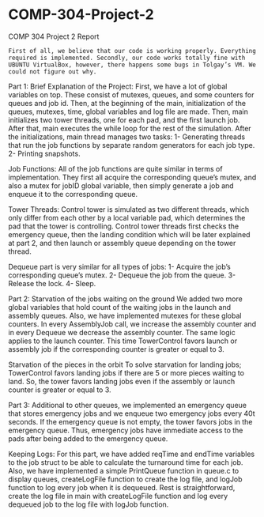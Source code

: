 # COMP-304-Project-2
COMP 304 Project 2 Report

	First of all, we believe that our code is working properly. Everything required is implemented. Secondly, our code works totally fine with UBUNTU VirtualBox, however, there happens some bugs in Tolgay’s VM. We could not figure out why. 

Part 1:
Brief Explanation of the Project:
	First, we have a lot of global variables on top. These consist of mutexes, queues, and some counters for queues and job id. Then, at the beginning of the main, initialization of the queues, mutexes, time, global variables and log file are made. Then, main initializes two tower threads, one for each pad, and the first launch job. After that, main executes the while loop for the rest of the simulation. 
After the initializations, main thread manages two tasks: 
	1- Generating threads that run the job functions by separate random generators for each job type.
	2- Printing snapshots.

Job Functions:
	All of the job functions are quite similar in terms of implementation. They first all acquire the corresponding queue’s mutex, and also a mutex for jobID global variable, then simply generate a job and enqueue it to the corresponding queue. 

Tower Threads:
	Control tower is simulated as two different threads, which only differ from each other by a local variable pad, which determines the pad that the tower is controlling. Control tower threads first checks the emergency queue, then the landing condition which will be later explained at part 2, and then launch or assembly queue depending on the tower thread. 

Dequeue part is very similar for all types of jobs: 
1- Acquire the job’s corresponding queue’s mutex.
2- Dequeue the job from the queue.
3- Release the lock.
4- Sleep. 

Part 2:
Starvation of the jobs waiting on the ground
	We added two more global variables that hold count of the waiting jobs in the launch and assembly queues. Also, we have implemented mutexes for these global counters.  In every AssemblyJob call, we increase the assembly counter and in every Dequeue we decrease the assembly counter. The same logic applies to the launch counter. This time TowerControl favors launch or assembly job if the corresponding counter is greater or equal to 3. 

Starvation of the pieces in the orbit
	To solve starvation for landing jobs; TowerControl favors landing jobs if there are 5 or more pieces waiting to land. So, the tower favors landing jobs even if the assembly or launch counter is greater or equal to 3.

Part 3:
	Additional to other queues, we implemented an emergency queue that stores emergency jobs and we enqueue two emergency jobs every 40t seconds. If the emergency queue is not empty, the tower favors jobs in the emergency queue. Thus, emergency jobs have immediate access to the pads after being added to the emergency queue.

Keeping Logs:
  For this part, we have added reqTime and endTime variables to the job struct to be able to calculate the turnaround time for each job. Also, we have implemented a simple PrintQueue function in queue.c to display queues, createLogFile function to create the log file, and logJob function to log every job when it is dequeued. Rest is straightforward, create the log file in main with createLogFile function and log every dequeued job to the log file with logJob function.
